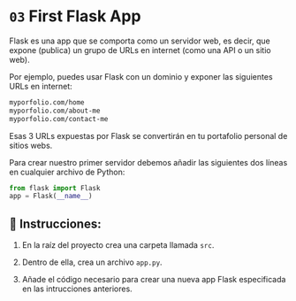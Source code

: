 # `03` First Flask App

Flask es una app que se comporta como un servidor web, es decir, que expone (publica) un grupo de URLs en internet (como una API o un sitio web).

Por ejemplo, puedes usar Flask con un dominio y exponer las siguientes URLs en internet:

```txt
myporfolio.com/home
myporfolio.com/about-me
myporfolio.com/contact-me
```

Esas 3 URLs expuestas por Flask se convertirán en tu portafolio personal de sitios webs.

Para crear nuestro primer servidor debemos añadir las siguientes dos líneas en cualquier archivo de Python:

```python
from flask import Flask
app = Flask(__name__)
```

## 📝 Instrucciones:

1. En la raíz del proyecto crea una carpeta llamada `src`.

2. Dentro de ella, crea un archivo `app.py`. 

3. Añade el código necesario para crear una nueva app Flask especificada en las intrucciones anteriores.

